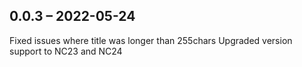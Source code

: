 ## 0.0.3 – 2022-05-24
Fixed issues where title was longer than 255chars
Upgraded version support to NC23 and NC24
